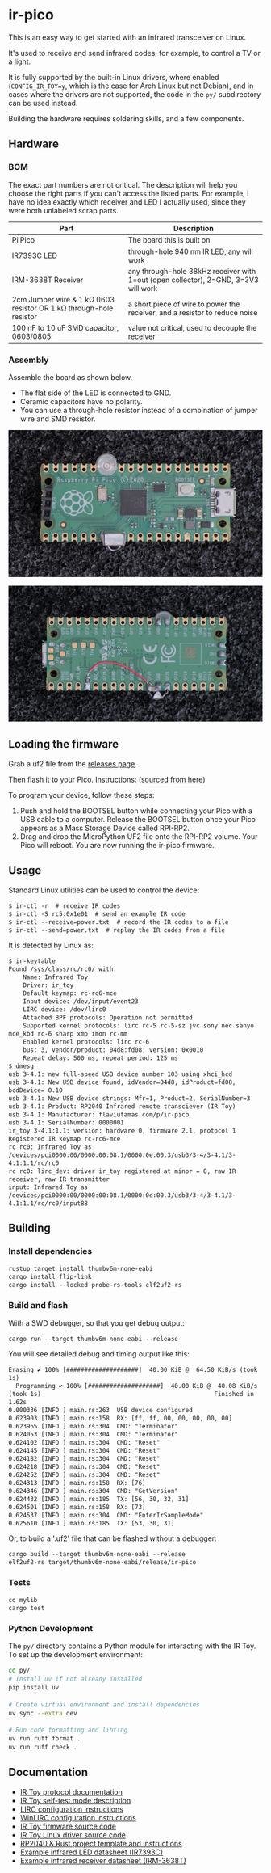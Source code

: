 # ir-pico

This is an easy way to get started with an infrared transceiver on Linux.

It's used to receive and send infrared codes, for example, to control a TV or a light.

It is fully supported by the built-in Linux drivers, where enabled (`CONFIG_IR_TOY=y`, which is the case for Arch Linux but not Debian), and in cases where the drivers are not supported, the code in the `py/` subdirectory can be used instead.

Building the hardware requires soldering skills, and a few components.

## Hardware

### BOM

The exact part numbers are not critical.
The description will help you choose the right parts if you can't access the listed parts.
For example, I have no idea exactly which receiver and LED I actually used,
since they were both unlabeled scrap parts.

| Part                                                               | Description                                                                         |
|--------------------------------------------------------------------|-------------------------------------------------------------------------------------|
| Pi Pico                                                            | The board this is built on                                                          |
| IR7393C LED                                                        | through-hole 940 nm IR LED, any will work                                           |
| IRM-3638T Receiver                                                 | any through-hole 38kHz receiver with 1=out (open collector), 2=GND, 3=3V3 will work |
| 2cm Jumper wire & 1 kΩ 0603 resistor OR 1 kΩ through-hole resistor | a short piece of wire to power the receiver, and a resistor to reduce noise         |
| 100 nF to 10 uF SMD capacitor, 0603/0805                           | value not critical, used to decouple the receiver                                   |

### Assembly

Assemble the board as shown below.

- The flat side of the LED is connected to GND.
- Ceramic capacitors have no polarity.
- You can use a through-hole resistor instead of a combination of jumper wire and SMD resistor.

![front of the board](docs/front.jpg)

![back of the board](docs/back.jpg)

## Loading the firmware

Grab a uf2 file from the [releases page](https://github.com/flaviutamas/ir-pico/releases).

Then flash it to your Pico. Instructions: ([sourced from here](https://www.raspberrypi.com/documentation/microcontrollers/micropython.html#drag-and-drop-micropython))

To program your device, follow these steps:

1. Push and hold the BOOTSEL button while connecting your Pico with a USB cable to a computer. Release the BOOTSEL button once your Pico appears as a Mass Storage Device called RPI-RP2. 
2. Drag and drop the MicroPython UF2 file onto the RPI-RP2 volume. Your Pico will reboot. You are now running the ir-pico firmware.

## Usage

Standard Linux utilities can be used to control the device:

```console
$ ir-ctl -r  # receive IR codes
$ ir-ctl -S rc5:0x1e01  # send an example IR code
$ ir-ctl --receive=power.txt  # record the IR codes to a file
$ ir-ctl --send=power.txt  # replay the IR codes from a file
```

It is detected by Linux as:

```console
$ ir-keytable
Found /sys/class/rc/rc0/ with:
	Name: Infrared Toy
	Driver: ir_toy
	Default keymap: rc-rc6-mce
	Input device: /dev/input/event23
	LIRC device: /dev/lirc0
	Attached BPF protocols: Operation not permitted
	Supported kernel protocols: lirc rc-5 rc-5-sz jvc sony nec sanyo mce_kbd rc-6 sharp xmp imon rc-mm 
	Enabled kernel protocols: lirc rc-6 
	bus: 3, vendor/product: 04d8:fd08, version: 0x0010
	Repeat delay: 500 ms, repeat period: 125 ms
$ dmesg
usb 3-4.1: new full-speed USB device number 103 using xhci_hcd
usb 3-4.1: New USB device found, idVendor=04d8, idProduct=fd08, bcdDevice= 0.10
usb 3-4.1: New USB device strings: Mfr=1, Product=2, SerialNumber=3
usb 3-4.1: Product: RP2040 Infrared remote transciever (IR Toy)
usb 3-4.1: Manufacturer: flaviutamas.com/p/ir-pico
usb 3-4.1: SerialNumber: 0000001
ir_toy 3-4.1:1.1: version: hardware 0, firmware 2.1, protocol 1
Registered IR keymap rc-rc6-mce
rc rc0: Infrared Toy as /devices/pci0000:00/0000:00:08.1/0000:0e:00.3/usb3/3-4/3-4.1/3-4.1:1.1/rc/rc0
rc rc0: lirc_dev: driver ir_toy registered at minor = 0, raw IR receiver, raw IR transmitter
input: Infrared Toy as /devices/pci0000:00/0000:00:08.1/0000:0e:00.3/usb3/3-4/3-4.1/3-4.1:1.1/rc/rc0/input88
```

## Building

### Install dependencies

```
rustup target install thumbv6m-none-eabi
cargo install flip-link
cargo install --locked probe-rs-tools elf2uf2-rs
```

### Build and flash

With a SWD debugger, so that you get debug output:

```
cargo run --target thumbv6m-none-eabi --release
```

You will see detailed debug and timing output like this:

```
Erasing ✔ 100% [####################]  40.00 KiB @  64.50 KiB/s (took 1s)
  Programming ✔ 100% [####################]  40.00 KiB @  40.08 KiB/s (took 1s)                                                Finished in 1.62s
0.000336 [INFO ] main.rs:263  USB device configured
0.623903 [INFO ] main.rs:158  RX: [ff, ff, 00, 00, 00, 00, 00]
0.623965 [INFO ] main.rs:304  CMD: "Terminator"
0.624053 [INFO ] main.rs:304  CMD: "Terminator"
0.624102 [INFO ] main.rs:304  CMD: "Reset"
0.624145 [INFO ] main.rs:304  CMD: "Reset"
0.624182 [INFO ] main.rs:304  CMD: "Reset"
0.624218 [INFO ] main.rs:304  CMD: "Reset"
0.624252 [INFO ] main.rs:304  CMD: "Reset"
0.624313 [INFO ] main.rs:158  RX: [76]
0.624346 [INFO ] main.rs:304  CMD: "GetVersion"
0.624432 [INFO ] main.rs:185  TX: [56, 30, 32, 31]
0.624501 [INFO ] main.rs:158  RX: [73]
0.624537 [INFO ] main.rs:304  CMD: "EnterIrSampleMode"
0.625610 [INFO ] main.rs:185  TX: [53, 30, 31]
```

Or, to build a '.uf2' file that can be flashed without a debugger:

```
cargo build --target thumbv6m-none-eabi --release
elf2uf2-rs target/thumbv6m-none-eabi/release/ir-pico
```

### Tests

```
cd mylib
cargo test
```

### Python Development

The `py/` directory contains a Python module for interacting with the IR Toy. To set up the development environment:

```bash
cd py/
# Install uv if not already installed
pip install uv

# Create virtual environment and install dependencies
uv sync --extra dev

# Run code formatting and linting
uv run ruff format .
uv run ruff check .
```

## Documentation

- [IR Toy protocol documentation](http://dangerousprototypes.com/docs/USB_IR_Toy:_Sampling_mode)
- [IR Toy self-test mode description](http://dangerousprototypes.com/docs/USB_IR_Toy:Self-test_documentation)
- [LIRC configuration instructions](http://dangerousprototypes.com/docs/USB_IR_Toy:_Configure_LIRC)
- [WinLIRC configuration instructions](http://dangerousprototypes.com/docs/USB_IR_Toy:_Configure_WinLIRC)
- [IR Toy firmware source code](https://github.com/DangerousPrototypes/USB_IR_Toy/blob/master/Firmware-main/main.c)
- [IR Toy Linux driver source code](https://github.com/torvalds/linux/blob/master/drivers/media/rc/ir_toy.c)
- [RP2040 & Rust project template and instructions](https://github.com/rp-rs/rp2040-project-template)
- [Example infrared LED datasheet (IR7393C)](https://en.everlight.com/wp-content/plugins/ItemRelationship/product_files/pdf/IR7393C.pdf)
- [Example infrared receiver datasheet (IRM-3638T)](https://www.everlighteurope.com/custom/files/datasheets/DMO-0000371.pdf)
